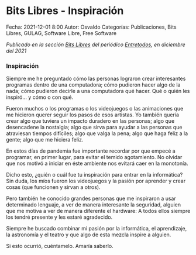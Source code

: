 Bits Libres - Inspiración
==================================

Fecha: 2021-12-01 8:00
Autor: Osvaldo
Categorías: Publicaciones, Bits Libres, GULAG, Software Libre, Free Software

_Publicado en la sección [Bits Libres](http://www.gulag.org.mx/revista/2016-05-10-Bits-Libres.html) del periódico [Entretodos](http://periodicoentretodos.mx/version-impresa/), en diciembre del 2021_

<!-- break -->

### Inspiración

Siempre me he preguntado cómo las personas lograron crear interesantes programas dentro de una computadora; cómo pudieron hacer algo de la nada; cómo pudieron decirle a una computadora qué hacer. Qué o quién les inspiró... y cómo o con qué.

Fueron muchos o los programas o los videojuegos o las animaciones que me hicieron querer seguir los pasos de esos artistas. Yo también quería crear algo que tuviera un impacto duradero en las personas; algo que desencadene la nostalgia; algo que sirva para ayudar a las personas que atraviesan tiempos difíciles; algo que valga la pena; algo que haga feliz a la gente; algo que me hiciera feliz.

En estos días de pandemia fue importante recordar por que empecé a programar, en primer lugar, para evitar el temido agotamiento. No olvidar que nos motivó a iniciar en éste ambiente nos evitará caer en la monotonía.

Dicho esto, ¿quién o cuál fue tu inspiración para entrar en la informática? Sin duda, los míos fueron los videojuegos y la pasión por aprender y crear cosas (que funcionen y sirvan a otros).

Pero también he conocido grandes personas que me inspiraron a usar determinado lenguaje, a ver de manera interesante la seguridad, alguien que me motiva a ver de manera diferente el hardware: A todos ellos siempre los tendré presente y les estaré agradecido.

Siempre he buscado combinar mi pasión por la informática, el aprendizaje, la astronomía y el teatro y que algo de esta mezcla inspire a alguien.

Si esto ocurrió, cuéntamelo. Amaría saberlo.
